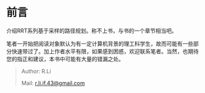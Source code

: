 # 前言

介绍RRT系列基于采样的路径规划。称不上书，与书的一个章节相当吧。

笔者一开始把阅读对象默认为有一定计算机背景的理工科学生，故而可能有一些部分快速带过了。加上作者水平有限，如果感到困惑，欢迎联系笔者。当然，也期待您的指正和建议，本书中可能有大量的错漏之处。

> Author: R.Li
>
> Mail: r.li.jf.43@gmail.com